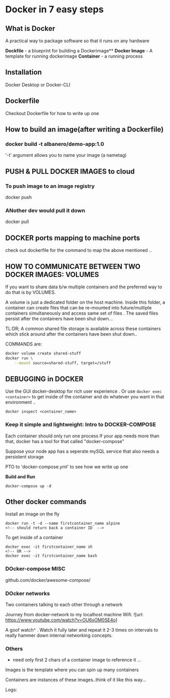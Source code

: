 
# Docker in 7 easy steps


## What is Docker

A practical way to package software so that it runs on any hardware

**Dockfile** - a blueprint for building a Dockerimage**
**Docker Image** - A template for running dockerimage
**Container** -  a running process


## Installation

Docker Desktop or Docker-CLI

## Dockerfile

Checkout Dockerfile for how to write up one

<!-- - Install dependencies first so they can be cached -->


## How to build an image(after writing a Dockerfile)

### docker build -t albanero/demo-app:1.0

'-t' argument allows you to name your image (a nametag)

## PUSH & PULL DOCKER IMAGES to cloud

### To push image to an image registry

docker push 


### ANother dev would pull it down 
docker pull


## DOCKER ports mapping to machine ports
check out dockerfile for the command to map the above mentioned ..


## HOW TO COMMUNICATE BETWEEN TWO DOCKER IMAGES: VOLUMES

If you want to share data b/w multiple containers and the preferred way to do that is by VOLUMES.

A volume is just a dedicated folder on the host machine. 
Inside this folder, a container can create files that can be re-mounted into future/multiple containers simultaneously and access same set of files . The saved files persist after the containers have been shut down...

TL:DR; A common shared file storage is available across these containers which stick around after the containers have been shut down..


COMMANDS are:

```bash
docker volume create shared-stuff
docker run \
    --mount source=shared-stuff, target=/stuff
```


## DEBUGGING in DOCKER

Use the GUI docker-desktop for rich user experience . Or use ```docker exec <container>```
to get inside of the container and do whatever you want in that environment ..

```docker inspect <container_name>```

### Keep it simple and lightweight: Intro to DOCKER-COMPOSE

Each container should only run one process 
If your app needs more than that, docker has a tool for that called "docker-compose"


Suppose your node app has a seperate mySQL service that also needs a persistent storage

PTO to 'docker-compose.yml' to see how we write up one


**Build and Run**
```
docker-compose up -d
```

## Other docker commands

Install an image on the fly
```
docker run -t -d --name firstcontainer_name alpine
<!-- should return back a container ID  -->
```

To get inside of a container
```
docker exec -it firstcontainer_name sh
<!-- OR -->
docker exec -it firstcontainer_name bash
```

### DOcker-compose MISC

github.com/docker/awesome-compose/


### DOcker networks

Two containers talking to each other through a network

Journey from docker-network to my localhost machine Wifi.
![url: https://www.youtube.com/watch?v=OU6xOM0SE4o]

A goof watch^ . Watch it fully later and repeat it 2-3 times on intervals to really hammer down internal networking concepts.  

### Others


- need only first 2 chars of a container image to reference it ... 

Images is the template where you can spin up many containers 

Containers are instances of these images..think of it like this way...

Logs:

```docker-compose logs
```


